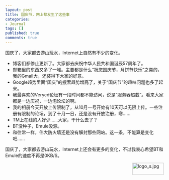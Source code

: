 ```yaml
---
layout: post
title: 国庆节，网上都发生了这些事
categories:
- Journal
tags: []
published: true
comments: true
---
```

<p>国庆了，大家都去游山玩水，Internet上自然有不少的变化。
<ul>
	<li>博客们都停止更新了。大家都去庆祝中华人民共和国诞辰57周年了。</li>
	<li>邮箱里的东西又多了一堆。主要都是什么“祝您国庆节，月饼节快乐”之类的，我的Gmail大，还装得下大家的好意。</li>
	<li>Google趋势里面“国庆”的搜索趋势增高了，关于“国庆节”的趣味问题也多了起来。</li>
	<li>我最喜欢的Verycd论坛有一段时间都不能访问，说是“服务器超载”。看来大家都是一边庆祝，一边泡论坛的啊。</li>
	<li>我的相册今天开放上传限制了，从10月一号开始有10天可以无限上传。一些注册有限制的论坛，到了十月一日，还是没有开放注册，寒……</li>
	<li>TM上在线的人好少……大家，干什么去了？</li>
	<li>BT没种子，Emule没源。</li>
	<li>和往常一样，伟大防火墙还是没有解封那些网站。这一条，不能算是变化吧……</li>
</ul>
国庆了，大家都去游山玩水，Internet上还会有更多的变化，不过我衷心希望BT和Emule的速度不再是0KB/S。</p>

<p><img width="100" vspace="0" hspace="0" height="38" border="0" align="right" title="logo_s.jpg" alt="logo_s.jpg" class="post" src="http://www.acesolo.cn/wp-content/images/logo_s.jpg" /></p>
